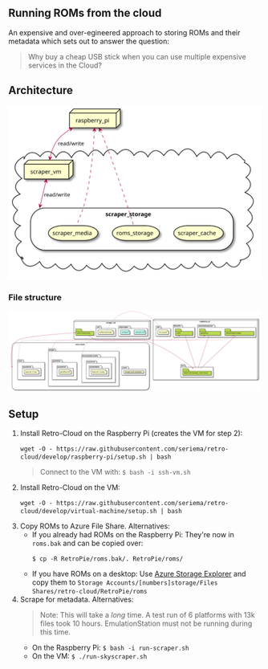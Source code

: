 Running ROMs from the cloud
---

An expensive and over-egineered approach to storing ROMs and their metadata which sets out to answer the question:
> Why buy a cheap USB stick when you can use multiple expensive services in the Cloud?

## Architecture

![architecture-diagram](diagrams/architecture.svg)

### File structure

![filestructure-diagram](diagrams/filestructure.svg)

## Setup

1. Install Retro-Cloud on the Raspberry Pi (creates the VM for step 2):
    ```
    wget -O - https://raw.githubusercontent.com/seriema/retro-cloud/develop/raspberry-pi/setup.sh | bash
    ```
    > Connect to the VM with: `$ bash -i ssh-vm.sh`
1. Install Retro-Cloud on the VM:
    ```
    wget -O - https://raw.githubusercontent.com/seriema/retro-cloud/develop/virtual-machine/setup.sh | bash
    ```
1. Copy ROMs to Azure File Share. Alternatives:
    * If you already had ROMs on the Raspberry Pi: They're now in `roms.bak` and can be copied over:
        ```
        $ cp -R RetroPie/roms.bak/. RetroPie/roms/
        ```
    * If you have ROMs on a desktop: Use [Azure Storage Explorer](https://azure.microsoft.com/en-us/features/storage-explorer/) and copy them to `Storage Accounts/[numbers]storage/Files Shares/retro-cloud/RetroPie/roms`
1. Scrape for metadata. Alternatives:
    > Note: This will take a _long_ time. A test run of 6 platforms with 13k files took 10 hours. EmulationStation must not be running during this time.
    * On the Raspberry Pi: `$ bash -i run-scraper.sh`
    * On the VM: `$ ./run-skyscraper.sh`
